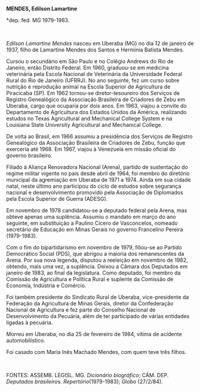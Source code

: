 **MENDES, Edilson Lamartine**

\*dep. fed. MG 1979-1983.

 

*Edilson Lamartine Mendes* nasceu em Uberaba (MG) no dia 12 de janeiro
de 1937, filho de Lamartine Mendes dos Santos e Hermínia Batista Mendes.

Cursou o secundário em São Paulo e no Colégio Andrews do Rio de Janeiro,
então Distrito Federal. Em 1960, graduou-se em medicina veterinária pela
Escola Nacional de Veterinária da Universidade Federal Rural do Rio de
Janeiro (UFRRJ). No ano seguinte, fez um curso sobre nutrição e
reprodução animal na Escola Superior de Agricultura de Piracicaba (SP).
Em 1962 tornou-se diretor-tesoureiro dos Serviços de Registro
Genealógico da Associação Brasileira de Criadores de Zebu em Uberaba,
cargo que ocuparia por dois anos. Em 1963, viajou a convite do
Departamento de Agricultura dos Estados Unidos da América, realizando
estudos no Texas Agricultural and Mechanical College System e na
Louisiana State University Agricultural and Mechanical College.

De volta ao Brasil, em 1966 assumiu a presidência dos Serviços de
Registro Genealógico da Associação Brasileira de Criadores de Zebu,
função que exerceria até 1968. Em 1967, viajou à Venezuela em missão
oficial do governo brasileiro.

Filiado à Aliança Renovadora Nacional (Arena), partido de sustentação do
regime militar vigente no país desde abril de 1964, foi membro do
diretório municipal da agremiação em Uberaba de 1971 a 1974. Ainda em
sua cidade natal, neste último ano participou do ciclo de estudos sobre
segurança nacional e desenvolvimento promovido pela Associação de
Diplomados pela Escola Superior de Guerra (ADESG).

Em novembro de 1978 candidatou-se a deputado federal pela Arena, mas
obteve apenas uma suplência. Assumiu o mandato em março do ano seguinte,
em substituição a Paulino Cícero de Vasconcelos, nomeado secretário de
Educação em Minas Gerais no governo Francelino Pereira (1979-1983).

Com o fim do bipartidarismo em novembro de 1979, filiou-se ao Partido
Democrático Social (PDS), que abrigou a maioria dos remanescentes da
Arena. Por sua nova legenda, disputou a reeleição em novembro de 1982,
obtendo, mais uma vez, a suplência. Deixou a Câmara dos Deputados em
janeiro de 1983, ao final da legislatura. Como deputado, foi membro da
Comissão de Agricultura e Política Rural e suplente da Comissão de
Economia, Indústria e Comércio.

Foi também presidente do Sindicato Rural de Uberaba, vice-presidente da
Federação da Agricultura de Minas Gerais, diretor da Confederação
Nacional de Agricultura e fez parte do Conselho Nacional de
Desenvolvimento da Pecuária, além de ter participado de várias entidades
ligadas à pecuária.

Morreu em Uberaba, no dia 25 de fevereiro de 1984, vítima de acidente
automobilístico.

Foi casado com Maria Inês Machado Mendes, com quem teve três filhos.

 

FONTES: ASSEMB. LEGISL. MG. *Dicionário biográfico*; CÂM. DEP.
*Deputados brasileiros. Repertório*(1979-1983); *Globo* (27/2/84).

 
